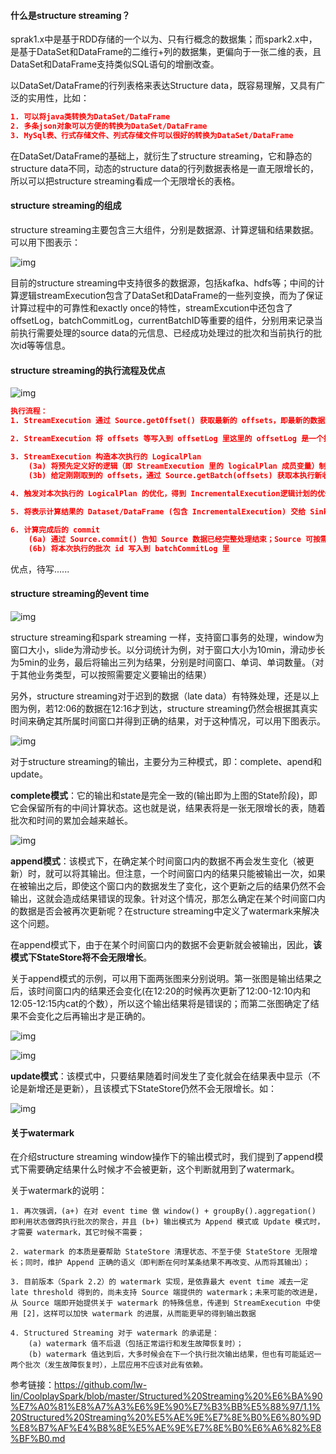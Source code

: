 #### 什么是structure streaming？

sprak1.x中是基于RDD存储的一个以为、只有行概念的数据集；而spark2.x中，是基于DataSet和DataFrame的二维行+列的数据集，更偏向于一张二维的表，且DataSet和DataFrame支持类似SQL语句的增删改查。

以DataSet/DataFrame的行列表格来表达Structure data，既容易理解，又具有广泛的实用性，比如：

```json
1. 可以将java类转换为DataSet/DataFrame
2. 多条json对象可以方便的转换为DataSet/DataFrame
3. MySql表、行式存储文件、列式存储文件可以很好的转换为DataSet/DataFrame
```

在DataSet/DataFrame的基础上，就衍生了structure streaming，它和静态的structure data不同，动态的structure data的行列数据表格是一直无限增长的，所以可以把structure streaming看成一个无限增长的表格。

#### structure streaming的组成

structure streaming主要包含三大组件，分别是数据源、计算逻辑和结果数据。可以用下图表示：

![img](file:///var/folders/pl/76fzrp293vx2zmm48yrvsncm0000gn/T/WizNote/3828a24f-cb25-4a76-bd48-7627508de21b/index_files/41801374.png)

目前的structure streaming中支持很多的数据源，包括kafka、hdfs等；中间的计算逻辑streamExecution包含了DataSet和DataFrame的一些列变换，而为了保证计算过程中的可靠性和exactly once的特性，streamExcution中还包含了offsetLog，batchCommitLog，currentBatchID等重要的组件，分别用来记录当前执行需要处理的source data的元信息、已经成功处理过的批次和当前执行的批次id等等信息。

#### structure streaming的执行流程及优点

![img](file:///var/folders/pl/76fzrp293vx2zmm48yrvsncm0000gn/T/WizNote/3828a24f-cb25-4a76-bd48-7627508de21b/index_files/42208094.png)

 

```json
执行流程：
1. StreamExecution 通过 Source.getOffset() 获取最新的 offsets，即最新的数据进度；

2. StreamExecution 将 offsets 等写入到 offsetLog 里这里的 offsetLog 是一个持久化的 WAL (Write-Ahead-Log)，是将来可用作故障恢复用

3. StreamExecution 构造本次执行的 LogicalPlan
	(3a) 将预先定义好的逻辑（即 StreamExecution 里的 logicalPlan 成员变量）制作一个副本出来
	(3b) 给定刚刚取到的 offsets，通过 Source.getBatch(offsets) 获取本执行新收到的数据的Dataset/DataFrame 表示，并替换到 (3a) 中的副本里   经过 (3a), (3b) 两步，构造完成的 LogicalPlan 就是针对本执行新收到的数据的 Dataset/DataFrame 变换（即整个处理逻辑）了
	
4. 触发对本次执行的 LogicalPlan 的优化，得到 IncrementalExecution逻辑计划的优化：通过 Catalyst 优化器完成物理计划的生成与选择：结果是可以直接用于执行的 RDD DAG逻辑计划、优化的逻辑计划、物理计划、及最后结果 RDD DAG，合并起来就是 IncrementalExecution

5. 将表示计算结果的 Dataset/DataFrame (包含 IncrementalExecution) 交给 Sink，即调用 Sink.add(ds/df)

6. 计算完成后的 commit   
	(6a) 通过 Source.commit() 告知 Source 数据已经完整处理结束；Source 可按需完成数据的 garbage-collection    
	(6b) 将本次执行的批次 id 写入到 batchCommitLog 里
```

优点，待写......

#### structure streaming的event time

![img](file:///var/folders/pl/76fzrp293vx2zmm48yrvsncm0000gn/T/WizNote/3828a24f-cb25-4a76-bd48-7627508de21b/index_files/51819902.png)

structure streaming和spark streaming 一样，支持窗口事务的处理，window为窗口大小，slide为滑动步长。以分词统计为例，对于窗口大小为10min，滑动步长为5min的业务，最后将输出三列为结果，分别是时间窗口、单词、单词数量。（对于其他业务类型，可以按照需要定义要输出的结果）

另外，structure streaming对于迟到的数据（late data）有特殊处理，还是以上图为例，若12:06的数据在12:16才到达，structure streaming仍然会根据其真实时间来确定其所属时间窗口并得到正确的结果，对于这种情况，可以用下图表示。

![img](file:///var/folders/pl/76fzrp293vx2zmm48yrvsncm0000gn/T/WizNote/3828a24f-cb25-4a76-bd48-7627508de21b/index_files/52134381.png)

对于structure streaming的输出，主要分为三种模式，即：complete、apend和update。

**complete模式**：它的输出和state是完全一致的(输出即为上图的State阶段)，即它会保留所有的中间计算状态。这也就是说，结果表将是一张无限增长的表，随着批次和时间的累加会越来越长。

![img](file:///var/folders/pl/76fzrp293vx2zmm48yrvsncm0000gn/T/WizNote/3828a24f-cb25-4a76-bd48-7627508de21b/index_files/52496292.png)

**append模式**：该模式下，在确定某个时间窗口内的数据不再会发生变化（被更新）时，就可以将其输出。但注意，一个时间窗口内的结果只能被输出一次，如果在被输出之后，即使这个窗口内的数据发生了变化，这个更新之后的结果仍然不会输出，这就会造成结果错误的现象。针对这个情况，那怎么确定在某个时间窗口内的数据是否会被再次更新呢？在structure streaming中定义了watermark来解决这个问题。

在append模式下，由于在某个时间窗口内的数据不会更新就会被输出，因此，**该模式下StateStore将不会无限增长**。

关于append模式的示例，可以用下面两张图来分别说明。第一张图是输出结果之后，该时间窗口内的结果还会变化(在12:20的时候再次更新了12:00-12:10内和12:05-12:15内cat的个数），所以这个输出结果将是错误的；而第二张图确定了结果不会变化之后再输出才是正确的。

![img](file:///var/folders/pl/76fzrp293vx2zmm48yrvsncm0000gn/T/WizNote/3828a24f-cb25-4a76-bd48-7627508de21b/index_files/53056850.png)

![img](file:///var/folders/pl/76fzrp293vx2zmm48yrvsncm0000gn/T/WizNote/3828a24f-cb25-4a76-bd48-7627508de21b/index_files/53064444.png)

**update模式**：该模式中，只要结果随着时间发生了变化就会在结果表中显示（不论是新增还是更新），且该模式下StateStore仍然不会无限增长。如：

![img](file:///var/folders/pl/76fzrp293vx2zmm48yrvsncm0000gn/T/WizNote/3828a24f-cb25-4a76-bd48-7627508de21b/index_files/53157473.png)

#### 关于watermark

在介绍structure streaming window操作下的输出模式时，我们提到了append模式下需要确定结果什么时候才不会被更新，这个判断就用到了watermark。

关于watermark的说明：

```
1. 再次强调，(a+) 在对 event time 做 window() + groupBy().aggregation() 即利用状态做跨执行批次的聚合，并且 (b+) 输出模式为 Append 模式或 Update 模式时，才需要 watermark，其它时候不需要；

2. watermark 的本质是要帮助 StateStore 清理状态、不至于使 StateStore 无限增长；同时，维护 Append 正确的语义（即判断在何时某条结果不再改变、从而将其输出）；

3. 目前版本（Spark 2.2）的 watermark 实现，是依靠最大 event time 减去一定 late threshold 得到的，尚未支持 Source 端提供的 watermark；未来可能的改进是，从 Source 端即开始提供关于 watermark 的特殊信息，传递到 StreamExecution 中使用 [2]，这样可以加快 watermark 的进展，从而能更早的得到输出数据

4. Structured Streaming 对于 watermark 的承诺是：    
	(a) watermark 值不后退（包括正常运行和发生故障恢复时）；    
	(b) watermark 值达到后，大多时候会在下一个执行批次输出结果，但也有可能延迟一两个批次（发生故障恢复时），上层应用不应该对此有依赖。
```



参考链接：<https://github.com/lw-lin/CoolplaySpark/blob/master/Structured%20Streaming%20%E6%BA%90%E7%A0%81%E8%A7%A3%E6%9E%90%E7%B3%BB%E5%88%97/1.1%20Structured%20Streaming%20%E5%AE%9E%E7%8E%B0%E6%80%9D%E8%B7%AF%E4%B8%8E%E5%AE%9E%E7%8E%B0%E6%A6%82%E8%BF%B0.md> 